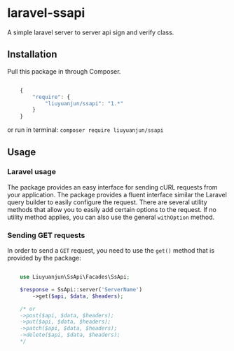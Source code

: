 # laravel-ssapi
A simple laravel server to server api sign and verify class.


## Installation

Pull this package in through Composer.

```js

    {
        "require": {
            "liuyuanjun/ssapi": "1.*"
        }
    }

```

or run in terminal:
`composer require liuyuanjun/ssapi`

## Usage

### Laravel usage

The package provides an easy interface for sending cURL requests from your application. The package provides a fluent
interface similar the Laravel query builder to easily configure the request. There are several utility methods that allow
you to easily add certain options to the request. If no utility method applies, you can also use the general `withOption`
method.

### Sending GET requests

In order to send a `GET` request, you need to use the `get()` method that is provided by the package:

```php

    use Liuyuanjun\SsApi\Facades\SsApi;

    $response = SsApi::server('ServerName')
        ->get($api, $data, $headers);

    /* or
    ->post($api, $data, $headers);
    ->put($api, $data, $headers);
    ->patch($api, $data, $headers);
    ->delete($api, $data, $headers);
    */

```